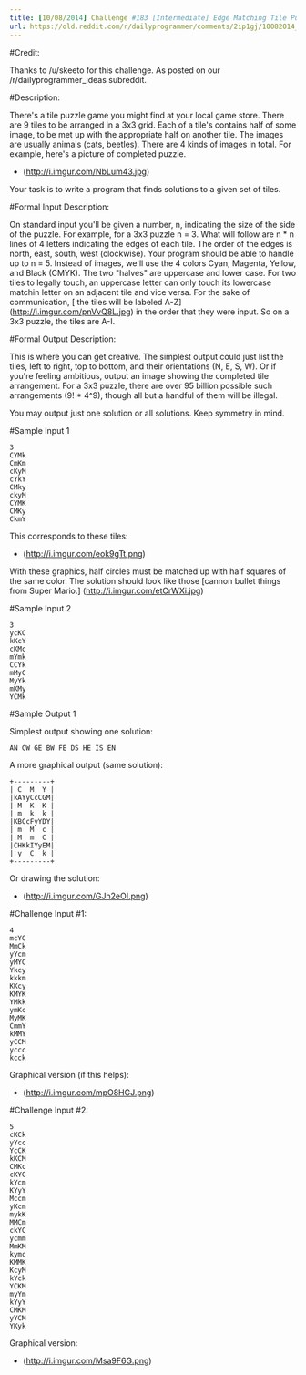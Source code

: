 ```yaml
---
title: [10/08/2014] Challenge #183 [Intermediate] Edge Matching Tile Puzzle
url: https://old.reddit.com/r/dailyprogrammer/comments/2ip1gj/10082014_challenge_183_intermediate_edge_matching/
---
```


#Credit:

Thanks to /u/skeeto for this challenge. As posted on our /r/dailyprogrammer_ideas subreddit.

#Description:

There's a tile puzzle game you might find at your local game store. There are 9 tiles to be arranged in a 3x3 grid. Each of a tile's contains half of some image, to be met up with the appropriate half on another tile. The images are usually animals (cats, beetles). There are 4 kinds of images in total. For example, here's a picture of completed puzzle.

* (http://i.imgur.com/NbLum43.jpg)

Your task is to write a program that finds solutions to a given set of tiles.

#Formal Input Description:

On standard input you'll be given a number, n, indicating the size of the side of the puzzle. For example, for a 3x3 puzzle n = 3. What will follow are n * n lines of 4 letters indicating the edges of each tile. The order of the edges is north, east, south, west (clockwise). Your program should be able to handle up to n = 5.
Instead of images, we'll use the 4 colors Cyan, Magenta, Yellow, and Black (CMYK). The two "halves" are uppercase and lower case. For two tiles to legally touch, an uppercase letter can only touch its lowercase matchin letter on an adjacent tile and vice versa.
For the sake of communication, [ the tiles will be labeled A-Z] (http://i.imgur.com/pnVvQ8L.jpg) in the order that they were input. So on a 3x3 puzzle, the tiles are A-I.

#Formal Output Description:

This is where you can get creative. The simplest output could just list the tiles, left to right, top to bottom, and their orientations (N, E, S, W). Or if you're feeling ambitious, output an image showing the completed tile arrangement. For a 3x3 puzzle, there are over 95 billion possible such arrangements (9! * 4^9), though all but a handful of them will be illegal.


You may output just one solution or all solutions. Keep symmetry in mind.

#Sample Input 1

    3
    CYMk
    CmKm
    cKyM
    cYkY
    CMky
    ckyM
    CYMK
    CMKy
    CkmY

This corresponds to these tiles:

* (http://i.imgur.com/eok9gTt.png)

With these graphics, half circles must be matched up with half squares of the same color. The solution should look like those [cannon bullet things from Super Mario.] (http://i.imgur.com/etCrWXi.jpg)

#Sample Input 2

    3
    ycKC
    kKcY
    cKMc
    mYmk
    CCYk
    mMyC
    MyYk
    mKMy
    YCMk

#Sample Output 1

Simplest output showing one solution:

    AN CW GE BW FE DS HE IS EN

A more graphical output (same solution):

    +---------+
    | C  M  Y |
    |kAYyCcCGM|
    | M  K  K |
    | m  k  k |
    |KBCcFyYDY|
    | m  M  c |
    | M  m  C |
    |CHKkIYyEM|
    | y  C  k |
    +---------+

Or drawing the solution:

* (http://i.imgur.com/GJh2eOI.png)

#Challenge Input #1:

    4
    mcYC
    MmCk
    yYcm
    yMYC
    Ykcy
    kkkm
    KKcy
    KMYK
    YMkk
    ymKc
    MyMK
    CmmY
    kMMY
    yCCM
    yccc
    kcck

Graphical version (if this helps):

* (http://i.imgur.com/mpO8HGJ.png)

#Challenge Input #2:

    5
    cKCk
    yYcc
    YcCK
    kKCM
    CMKc
    cKYC
    kYcm
    KYyY
    Mccm
    yKcm
    mykK
    MMCm
    ckYC
    ycmm
    MmKM
    kymc
    KMMK
    KcyM
    kYck
    YCKM
    myYm
    kYyY
    CMKM
    yYCM
    YKyk


Graphical version:

* (http://i.imgur.com/Msa9F6G.png)

